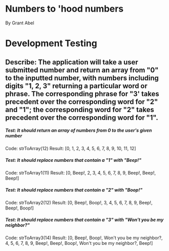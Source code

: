 # Numbers to 'hood numbers
By Grant Abel

# Development Testing 
## Describe: The application will take a user submitted number and return an array from "0" to the inputted number, with numbers including digits "1, 2, 3" returning a particular word or phrase. The corresponding phrase for "3' takes precedent over the corresponding word for "2" and "1"; the corresponding word for "2" takes precedent over the corresponding word for "1".

##### Test: It should return an array of numbers from 0 to the user's given number
Code: strToArray(12)
Result: [0, 1, 2, 3, 4, 5, 6, 7, 8, 9, 10, 11, 12]

##### Test: It should replace numbers that contain a "1" with "Beep!"
Code: strToArray1(11)
Result: [0, Beep!, 2, 3, 4, 5, 6, 7, 8, 9, Beep!, Beep!, Beep!]

##### Test: It should replace numbers that contain a "2" with "Boop!"
Code: strToArray2(12)
Result: [0, Beep!, Boop!, 3, 4, 5, 6, 7, 8, 9, Beep!, Beep!, Boop!]

##### Test: It should replace numbers that contain a "3" with "Won't you be my neighbor?"
Code: strToArray3(14)
Result: [0, Beep!, Boop!, Won't you be my neighbor?, 4, 5, 6, 7, 8, 9, Beep!, Beep!, Boop!, Won't you be my neighbor?, Beep!]

